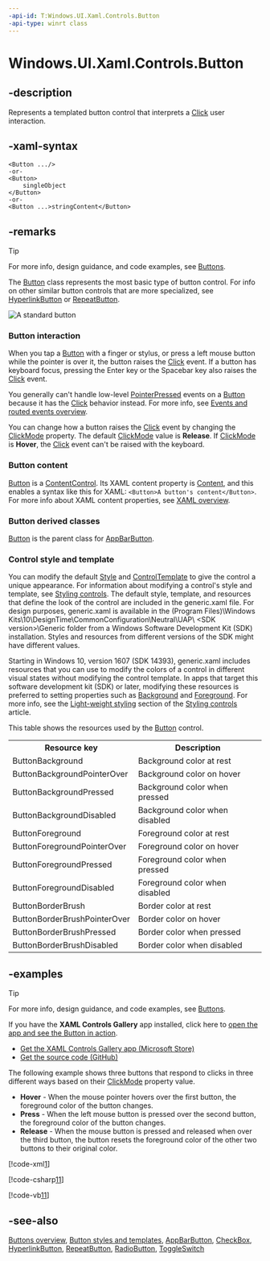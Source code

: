 ```yaml
---
-api-id: T:Windows.UI.Xaml.Controls.Button
-api-type: winrt class
---
```


<!-- Class syntax.
public class Button : Windows.UI.Xaml.Controls.Primitives.ButtonBase, Windows.UI.Xaml.Controls.IButton, Windows.UI.Xaml.Controls.IButtonWithFlyout
-->

# Windows.UI.Xaml.Controls.Button

## -description
Represents a templated button control that interprets a [Click](../windows.ui.xaml.controls.primitives/buttonbase_click.md) user interaction.

## -xaml-syntax
```xaml
<Button .../>
-or-
<Button>
    singleObject
</Button>
-or-
<Button ...>stringContent</Button>
```


## -remarks

> [!TIP]
> For more info, design guidance, and code examples, see [Buttons](/windows/uwp/design/controls-and-patterns/buttons).

The [Button](button.md) class represents the most basic type of button control. For info on other similar button controls that are more specialized, see [HyperlinkButton](hyperlinkbutton.md) or [RepeatButton](../windows.ui.xaml.controls.primitives/repeatbutton.md).

<img src="images/controls/Button.png" alt="A standard button" />

### Button interaction

When you tap a [Button](button.md) with a finger or stylus, or press a left mouse button while the pointer is over it, the button raises the [Click](../windows.ui.xaml.controls.primitives/buttonbase_click.md) event. If a button has keyboard focus, pressing the Enter key or the Spacebar key also raises the [Click](../windows.ui.xaml.controls.primitives/buttonbase_click.md) event.

You generally can't handle low-level [PointerPressed](../windows.ui.xaml/uielement_pointerpressed.md) events on a [Button](button.md) because it has the [Click](../windows.ui.xaml.controls.primitives/buttonbase_click.md) behavior instead. For more info, see [Events and routed events overview](https://msdn.microsoft.com/library/34c219e8-3efb-45bc-8bbd-6fd937698832).

You can change how a button raises the [Click](../windows.ui.xaml.controls.primitives/buttonbase_click.md) event by changing the [ClickMode](../windows.ui.xaml.controls.primitives/buttonbase_clickmode.md) property. The default [ClickMode](../windows.ui.xaml.controls.primitives/buttonbase_clickmode.md) value is **Release**. If [ClickMode](../windows.ui.xaml.controls.primitives/buttonbase_clickmode.md) is **Hover**, the [Click](../windows.ui.xaml.controls.primitives/buttonbase_click.md) event can't be raised with the keyboard.

### Button content

[Button](button.md) is a [ContentControl](contentcontrol.md). Its XAML content property is [Content](contentcontrol_content.md), and this enables a syntax like this for XAML: `<Button>A button's content</Button>`. For more info about XAML content properties, see [XAML overview](https://msdn.microsoft.com/library/48041b37-f1a8-44a4-bb8e-1d4de30e7823).

### **Button** derived classes

[Button](button.md) is the parent class for [AppBarButton](appbarbutton.md).

### Control style and template

You can modify the default [Style](../windows.ui.xaml/style.md) and [ControlTemplate](controltemplate.md) to give the control a unique appearance. For information about modifying a control's style and template, see [Styling controls](https://msdn.microsoft.com/windows/uwp/controls-and-patterns/styling-controls). The default style, template, and resources that define the look of the control are included in the generic.xaml file. For design purposes, generic.xaml is available in the \(Program Files)\Windows Kits\10\DesignTime\CommonConfiguration\Neutral\UAP\ &lt;SDK version&gt;\Generic folder from a Windows Software Development Kit (SDK) installation. Styles and resources from different versions of the SDK might have different values.

Starting in Windows 10, version 1607 (SDK 14393), generic.xaml includes resources that you can use to modify the colors of a control in different visual states without modifying the control template. In apps that target this software development kit (SDK) or later, modifying these resources is preferred to setting properties such as [Background](control_background.md) and [Foreground](control_foreground.md). For more info, see the [Light-weight styling](https://msdn.microsoft.com/windows/uwp/controls-and-patterns/styling-controls) section of the [Styling controls](https://msdn.microsoft.com/windows/uwp/controls-and-patterns/styling-controls) article.

This table shows the resources used by the [Button](button.md) control.

<table>
   <tr><th>Resource key</th><th>Description</th></tr>
   <tr><td>ButtonBackground</td><td>Background color at rest</td></tr>
   <tr><td>ButtonBackgroundPointerOver</td><td>Background color on hover</td></tr>
   <tr><td>ButtonBackgroundPressed</td><td>Background color when pressed</td></tr>
   <tr><td>ButtonBackgroundDisabled</td><td>Background color when disabled</td></tr>
   <tr><td>ButtonForeground</td><td>Foreground color at rest</td></tr>
   <tr><td>ButtonForegroundPointerOver</td><td>Foreground color on hover</td></tr>
   <tr><td>ButtonForegroundPressed</td><td>Foreground color when pressed</td></tr>
   <tr><td>ButtonForegroundDisabled</td><td>Foreground color when disabled</td></tr>
   <tr><td>ButtonBorderBrush</td><td>Border color at rest</td></tr>
   <tr><td>ButtonBorderBrushPointerOver</td><td>Border color on hover</td></tr>
   <tr><td>ButtonBorderBrushPressed</td><td>Border color when pressed</td></tr>
   <tr><td>ButtonBorderBrushDisabled</td><td>Border color when disabled</td></tr>
</table>

## -examples

> [!TIP]
> For more info, design guidance, and code examples, see [Buttons](/windows/uwp/design/controls-and-patterns/buttons).
>
> If you have the **XAML Controls Gallery** app installed, click here to [open the app and see the Button in action](xamlcontrolsgallery:/item/Button).
> + [Get the XAML Controls Gallery app (Microsoft Store)](https://www.microsoft.com/store/productId/9MSVH128X2ZT)
> + [Get the source code (GitHub)](https://github.com/Microsoft/Xaml-Controls-Gallery)

The following example shows three buttons that respond to clicks in three different ways based on their [ClickMode](../windows.ui.xaml.controls.primitives/buttonbase_clickmode.md) property value.


+  **Hover** - When the mouse pointer hovers over the first button, the foreground color of the button changes.
+  **Press** - When the left mouse button is pressed over the second button, the foreground color of the button changes.
+  **Release** - When the mouse button is pressed and released when over the third button, the button resets the foreground color of the other two buttons to their original color.




[!code-xml[1](../windows.ui.xaml.data/code/System.Windows.Controls.ButtonClickModeSL/csharp/Page.xaml#Snippet1)]

[!code-csharp[11](../windows.ui.xaml.data/code/System.Windows.Controls.ButtonClickModeSL/csharp/Page.xaml.cs#Snippet11)]

[!code-vb[11](../windows.ui.xaml.data/code/System.Windows.Controls.ButtonClickModeSL/vbnet/Page.xaml.vb#Snippet11)]

## -see-also
[Buttons overview](https://docs.microsoft.com/windows/uwp/controls-and-patterns/buttons), [Button styles and templates](https://msdn.microsoft.com/library/05f2b757-6a25-42a7-824a-45776e76c2d2), [AppBarButton](appbarbutton.md), [CheckBox](checkbox.md), [HyperlinkButton](hyperlinkbutton.md), [RepeatButton](../windows.ui.xaml.controls.primitives/repeatbutton.md), [RadioButton](radiobutton.md), [ToggleSwitch](toggleswitch.md) 
